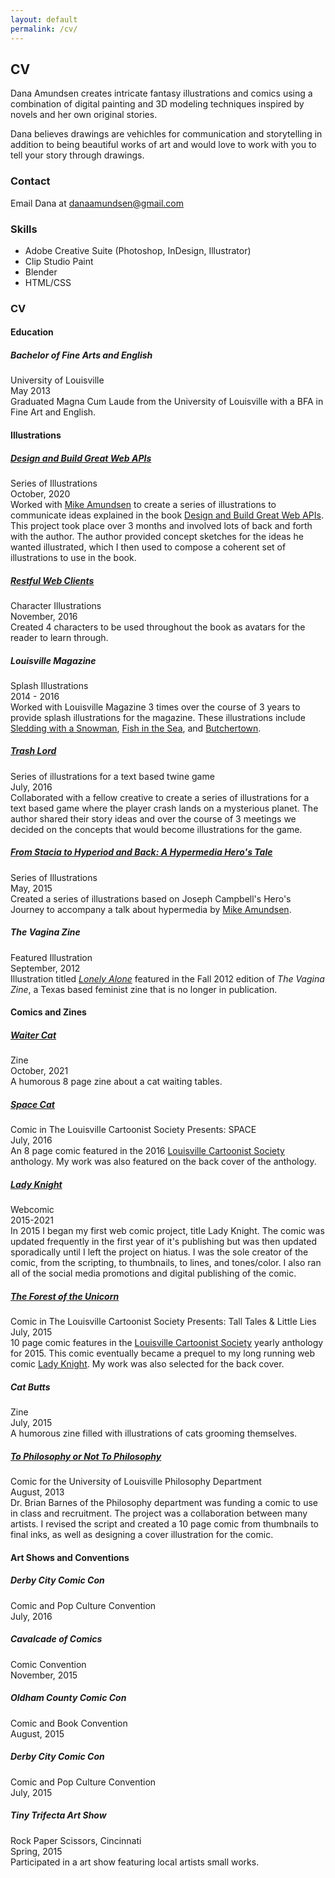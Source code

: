 ```yaml
---
layout: default
permalink: /cv/
---
```


## CV

Dana Amundsen creates intricate fantasy illustrations and comics using a combination of digital painting and 3D modeling techniques inspired by novels and her own original stories. 

Dana believes drawings are vehichles for communication and storytelling in addition to being beautiful works of art and would love to work with you to tell your story through drawings.

### Contact

Email Dana at [danaamundsen@gmail.com](mailto:danaamundsen@gmail.com)  

### Skills
- Adobe Creative Suite (Photoshop, InDesign, Illustrator)
- Clip Studio Paint
- Blender
- HTML/CSS

### CV

#### Education

##### Bachelor of Fine Arts and English

University of Louisville  
May 2013  
Graduated Magna Cum Laude from the University of Louisville with a BFA in Fine Art and English.

#### Illustrations

##### [Design and Build Great Web APIs](/web-apis/)

Series of Illustrations   
October, 2020  
Worked with [Mike Amundsen](http://www.amundsen.com) to create a series of illustrations to communicate ideas explained in the book [Design and Build Great Web APIs](http://www.greatwebapis.com/). This project took place over 3 months and involved lots of back and forth with the author. The author provided concept sketches for the ideas he wanted illustrated, which I then used to compose a coherent set of illustrations to use in the book.

##### [Restful Web Clients](/restful/)

Character Illustrations  
November, 2016  
Created 4 characters to be used throughout the book as avatars for the reader to learn through.

##### Louisville Magazine

Splash Illustrations  
2014 - 2016  
Worked with Louisville Magazine 3 times over the course of 3 years to provide splash illustrations for the magazine. These illustrations include [Sledding with a Snowman](/sledding/), [Fish in the Sea](/fish-in-the-sea/), and [Butchertown](/butchertown/).

##### [Trash Lord](https://philome.la/isjald/the-trash-lord/index.html)

Series of illustrations for a text based twine game  
July, 2016  
Collaborated with a fellow creative to create a series of illustrations for a text based game where the player crash lands on a mysterious planet. The author shared their story ideas and over the course of 3 meetings we decided on the concepts that would become illustrations for the game.

##### [From Stacia to Hyperiod and Back: A Hypermedia Hero's Tale](http://mamund.com/talks/2015-05-barcelona/index.html)

Series of Illustrations  
May, 2015  
Created a series of illustrations based on Joseph Campbell's Hero's Journey to accompany a talk about hypermedia by [Mike Amundsen](http://www.amundsen.com).

##### The Vagina Zine

Featured Illustration  
September, 2012  
Illustration titled [*Lonely Alone*](/lonely-alone/) featured in the Fall 2012 edition of *The Vagina Zine*, a Texas based feminist zine that is no longer in publication.

#### Comics and Zines

##### [Waiter Cat](/waiter-cat/)

Zine  
October, 2021  
A humorous 8 page zine about a cat waiting tables.

##### [Space Cat](/space-cat/)

Comic in The Louisville Cartoonist Society Presents: SPACE  
July, 2016  
An 8 page comic featured in the 2016 [Louisville Cartoonist Society](http://www.louisvillecartoonistsociety.com/) anthology. My work was also featured on the back cover of the anthology.

##### [Lady Knight](/lady-knight/)

Webcomic  
2015-2021  
In 2015 I began my first web comic project, title Lady Knight. The comic was updated frequently in the first year of it's publishing but was then updated sporadically until I left the project on hiatus. I was the sole creator of the comic, from the scripting, to thumbnails, to lines, and tones/color. I also ran all of the social media promotions and digital publishing of the comic.

##### [The Forest of the Unicorn](/forest-of-the-unicorn)

Comic in The Louisville Cartoonist Society Presents: Tall Tales & Little Lies  
July, 2015  
10 page comic features in the [Louisville Cartoonist Society](http://www.louisvillecartoonistsociety.com/) yearly anthology for 2015. This comic eventually became a prequel to my long running web comic [Lady Knight](http://ladyknightcomic.tumblr.com). My work was also selected for the back cover.

##### Cat Butts

Zine  
July, 2015  
A humorous zine filled with illustrations of cats grooming themselves.

##### [To Philosophy or Not To Philosophy](/philosophy/)

Comic for the University of Louisville Philosophy Department  
August, 2013  
Dr. Brian Barnes of the Philosophy department was funding a comic to use in class and recruitment. The project was a collaboration between many artists. I revised the script and created a 10 page comic from thumbnails to final inks, as well as designing a cover illustration for the comic.

#### Art Shows and Conventions

##### Derby City Comic Con

Comic and Pop Culture Convention  
July, 2016

##### Cavalcade of Comics

Comic Convention  
November, 2015

##### Oldham County Comic Con

Comic and Book Convention  
August, 2015

##### Derby City Comic Con

Comic and Pop Culture Convention  
July, 2015

##### Tiny Trifecta Art Show

Rock Paper Scissors, Cincinnati  
Spring, 2015  
Participated in a art show featuring local artists small works.
